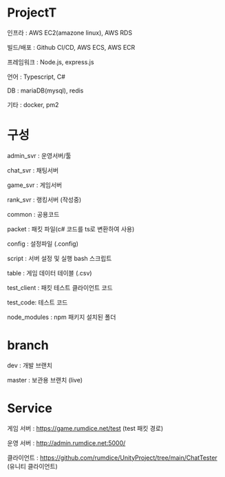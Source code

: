 # ProjectT

인프라 : AWS EC2(amazone linux), AWS RDS

빌드/배포 : Github CI/CD, AWS ECS, AWS ECR

프레임워크 : Node.js, express.js

언어 : Typescript, C#

DB : mariaDB(mysql), redis

기타 : docker, pm2


# 구성
admin_svr : 운영서버/툴

chat_svr : 채팅서버

game_svr : 게임서버

rank_svr : 랭킹서버 (작성중)

common : 공용코드

packet : 패킷 파일(c# 코드를 ts로 변환하여 사용)

config : 설정파일 (.config)

script : 서버 설정 및 실행 bash 스크립트

table : 게임 데이터 테이블 (.csv)

test_client : 패킷 테스트 클라이언트 코드

test_code: 테스트 코드

node_modules : npm 패키지 설치된 폴더


# branch
dev : 개발 브랜치

master : 보관용 브랜치 (live)


# Service
게임 서버 : https://game.rumdice.net/test (test 패킷 경로)

운영 서버 :  http://admin.rumdice.net:5000/

클라이언트 : https://github.com/rumdice/UnityProject/tree/main/ChatTester (유니티 클라이언트)

